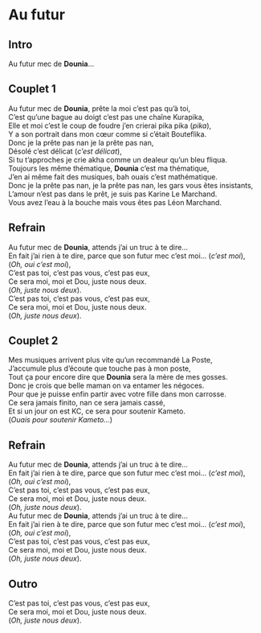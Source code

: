 # Au futur

## Intro

Au futur mec de **Dounia**...

## Couplet 1

Au futur mec de **Dounia**, prête la moi c’est pas qu’à toi,\
C’est qu’une bague au doigt c’est pas une chaîne Kurapika,\
Elle et moi c’est le coup de foudre j’en crierai pika pika (_pika_),\
Y a son portrait dans mon cœur comme si c’était Bouteflika.\
Donc je la prête pas nan je la prête pas nan,\
Désolé c’est délicat (_c’est délicat_),\
Si tu t’approches je crie akha comme un dealeur qu’un bleu fliqua.\
Toujours les même thématique, **Dounia** c’est ma thématique,\
J’en ai même fait des musiques, bah ouais c’est mathématique.\
Donc je la prête pas nan, je la prête pas nan, les gars vous êtes insistants,\
L’amour n’est pas dans le prêt, je suis pas Karine Le Marchand.\
Vous avez l’eau à la bouche mais vous êtes pas Léon Marchand.

## Refrain

Au futur mec de **Dounia**, attends j’ai un truc à te dire...\
En fait j’ai rien à te dire, parce que son futur mec c’est moi... (_c’est moi_),\
(_Oh, oui c’est moi_),\
C’est pas toi, c’est pas vous, c’est pas eux,\
Ce sera moi, moi et Dou, juste nous deux.\
(_Oh, juste nous deux_).\
C’est pas toi, c’est pas vous, c’est pas eux,\
Ce sera moi, moi et Dou, juste nous deux.\
(_Oh, juste nous deux_).

## Couplet 2

Mes musiques arrivent plus vite qu’un recommandé La Poste,\
J’accumule plus d’écoute que touche pas à mon poste,\
Tout ça pour encore dire que **Dounia** sera la mère de mes gosses.\
Donc je crois que belle maman on va entamer les négoces.\
Pour que je puisse enfin partir avec votre fille dans mon carrosse.\
Ce sera jamais finito, nan ce sera jamais cassé,\
Et si un jour on est KC, ce sera pour soutenir Kameto.\
(_Ouais pour soutenir Kameto..._)

## Refrain

Au futur mec de **Dounia**, attends j’ai un truc à te dire...\
En fait j’ai rien à te dire, parce que son futur mec c’est moi... (_c’est moi_),\
(_Oh, oui c’est moi_),\
C’est pas toi, c’est pas vous, c’est pas eux,\
Ce sera moi, moi et Dou, juste nous deux.\
(_Oh, juste nous deux_).\
Au futur mec de **Dounia**, attends j’ai un truc à te dire...\
En fait j’ai rien à te dire, parce que son futur mec c’est moi... (_c’est moi_),\
(_Oh, oui c’est moi_),\
C’est pas toi, c’est pas vous, c’est pas eux,\
Ce sera moi, moi et Dou, juste nous deux.\
(_Oh, juste nous deux_).

## Outro

C’est pas toi, c’est pas vous, c’est pas eux,\
Ce sera moi, moi et Dou, juste nous deux.\
(_Oh, juste nous deux_).
